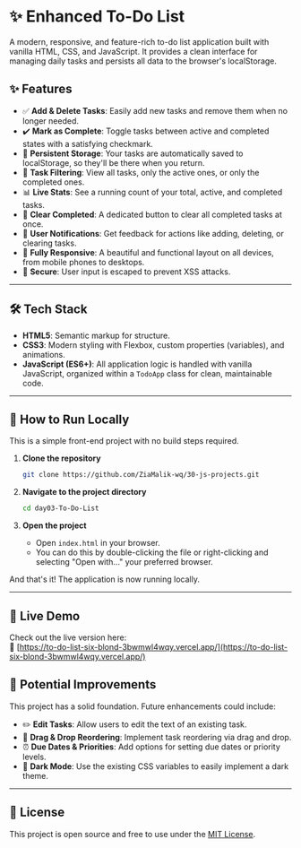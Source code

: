 
# ✨ Enhanced To-Do List

A modern, responsive, and feature-rich to-do list application built with vanilla HTML, CSS, and JavaScript. It provides a clean interface for managing daily tasks and persists all data to the browser's localStorage.

## ✨ Features

- ✅ **Add & Delete Tasks**: Easily add new tasks and remove them when no longer needed.
- ✔️ **Mark as Complete**: Toggle tasks between active and completed states with a satisfying checkmark.
- 💾 **Persistent Storage**: Your tasks are automatically saved to localStorage, so they'll be there when you return.
- 🧩 **Task Filtering**: View all tasks, only the active ones, or only the completed ones.
- 📊 **Live Stats**: See a running count of your total, active, and completed tasks.
- 🧹 **Clear Completed**: A dedicated button to clear all completed tasks at once.
- 🔔 **User Notifications**: Get feedback for actions like adding, deleting, or clearing tasks.
- 📱 **Fully Responsive**: A beautiful and functional layout on all devices, from mobile phones to desktops.
- 🔐 **Secure**: User input is escaped to prevent XSS attacks.

---

## 🛠️ Tech Stack

- **HTML5**: Semantic markup for structure.
- **CSS3**: Modern styling with Flexbox, custom properties (variables), and animations.
- **JavaScript (ES6+)**: All application logic is handled with vanilla JavaScript, organized within a `TodoApp` class for clean, maintainable code.

---

## 🚀 How to Run Locally

This is a simple front-end project with no build steps required.

1. **Clone the repository**
   ```bash
   git clone https://github.com/ZiaMalik-wq/30-js-projects.git
   ```

2. **Navigate to the project directory**
   ```bash
   cd day03-To-Do-List
   ```

3. **Open the project**
   - Open `index.html` in your browser.
   - You can do this by double-clicking the file or right-clicking and selecting "Open with..." your preferred browser.

And that's it! The application is now running locally.

---


## 🚀 Live Demo

Check out the live version here:  
🔗 [https://to-do-list-six-blond-3bwmwl4wqy.vercel.app/](https://to-do-list-six-blond-3bwmwl4wqy.vercel.app/)

## 🌱 Potential Improvements

This project has a solid foundation. Future enhancements could include:

- ✏️ **Edit Tasks**: Allow users to edit the text of an existing task.
- 🧲 **Drag & Drop Reordering**: Implement task reordering via drag and drop.
- ⏰ **Due Dates & Priorities**: Add options for setting due dates or priority levels.
- 🌙 **Dark Mode**: Use the existing CSS variables to easily implement a dark theme.

---

## 📄 License

This project is open source and free to use under the [MIT License](https://opensource.org/licenses/MIT).
